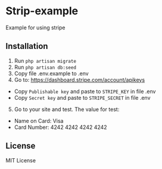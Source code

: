 # Strip-example
Example for using stripe

## Installation
1. Run `php artisan migrate`
2. Run `php artisan db:seed`
3. Copy file .env.example to .env
4. Go to: https://dashboard.stripe.com/account/apikeys 
 - Copy `Publishable key` and paste to `STRIPE_KEY` in file .env
 - Copy `Secret key` and paste to `STRIPE_SECRET` in file .env
 5. Go to your site and test. The value for test:
 - Name on Card: Visa
 - Card Number: 4242 4242 4242 4242

## License
MIT License
